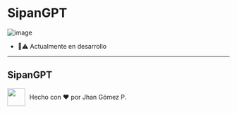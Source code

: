 # SipanGPT

![image](https://github.com/user-attachments/assets/63982b62-e5c5-4665-9e43-b76514ac4da2)


- 👀⚠️ Actualmente en desarrollo


---
## SipanGPT
<div style="display: flex; align-items: center; height: fit-content;">
  <img src="https://avatars.githubusercontent.com/u/60937214?v=4" width="40" style="margin-right: 10px;"/>
  <span>Hecho con ❤️ por Jhan Gómez P.</span>
</div>
